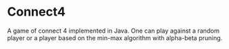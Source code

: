 # Connect4
A game of connect 4 implemented in Java. One can play against a random player or a player based on the min-max algorithm with alpha-beta pruning. 
